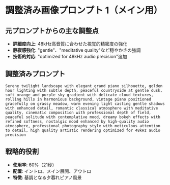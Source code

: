 # 調整済み画像プロンプト 1（メイン用）

## 元プロンプトからの主な調整点
- **詳細度向上**: 48kHz高音質に合わせた視覚的精密度の強化
- **静寂感強化**: "gentle"、"meditative quality"など穏やかさの強調
- **技術的対応**: "optimized for 48kHz audio precision"追加

## 調整済みプロンプト
```
Serene twilight landscape with elegant grand piano silhouette, golden hour lighting with subtle depth, peaceful countryside at gentle dusk, soft orange and purple sky gradient with delicate cloud textures, rolling hills in harmonious background, vintage piano positioned gracefully on grassy meadow, warm evening light casting gentle shadows with enhanced detail, romantic classical atmosphere with meditative quality, cinematic composition with professional depth of field, peaceful solitude with contemplative mood, dreamy bokeh effects with refined softness, nostalgic mood enhanced by high-quality audio atmosphere, professional photography style with meticulous attention to detail, high quality artistic rendering optimized for 48kHz audio precision
```

## 戦略的役割
- **使用率**: 60%（21秒）
- **配置**: イントロ、メイン展開、アウトロ
- **特徴**: 基調となる夕暮れピアノ風景